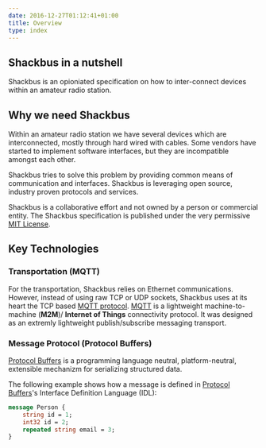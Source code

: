 ```yaml
---
date: 2016-12-27T01:12:41+01:00
title: Overview
type: index
---
```


## Shackbus in a nutshell

Shackbus is an opioniated specification on how to inter-connect devices within
an amateur radio station.

## Why we need Shackbus

Within an amateur radio station we have several devices which are
interconnected, mostly through hard wired with cables. Some vendors have
started to implement software interfaces, but they are incompatible amongst
each other.

Shackbus tries to solve this problem by providing common means of communication
and interfaces. Shackbus is leveraging open source, industry proven protocols
and services.

Shackbus is a collaborative effort and not owned by a person or commercial
entity. The Shackbus specification is published under the very permissive
[MIT License](http://choosealicense.com/licenses/mit).

## Key Technologies

### Transportation (MQTT)

For the transportation, Shackbus relies on Ethernet communications. However,
instead of using raw TCP or UDP sockets, Shackbus uses at its heart the TCP
based [MQTT protocol](http://mqtt.org).
[MQTT](http://mqtt.org) is a lightweight machine-to-machine (__M2M__)/
__Internet of Things__ connectivity protocol. It was designed as an extremly
lightweight publish/subscribe messaging transport.

### Message Protocol (Protocol Buffers)

[Protocol Buffers](https://developers.google.com/protocol-buffers/) is a
programming language neutral, platform-neutral, extensible mechanizm for
serializing structured data.

The following example shows how a message is defined in
[Protocol Buffers](https://developers.google.com/protocol-buffers/)'s Interface
Definition Language (IDL):

```protobuf
message Person {
    string id = 1;
    int32 id = 2;
    repeated string email = 3;
}
```